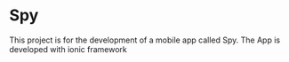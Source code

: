 # Spy
This project is for the development of a mobile app called Spy. The App is developed with ionic framework
